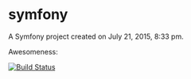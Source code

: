 symfony
=======

A Symfony project created on July 21, 2015, 8:33 pm.


Awesomeness:

[![Build Status](https://travis-ci.org/gabiudrescu/jobeetTutorial.svg?branch=master)](https://travis-ci.org/gabiudrescu/jobeetTutorial)